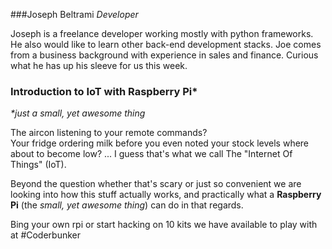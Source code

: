 ###Joseph Beltrami
_Developer_  

Joseph is a freelance developer working mostly with python frameworks.
He also would like to learn other back-end development stacks.
Joe comes from a business background with experience in sales and finance.
Curious what he has up his sleeve for us this week.


### Introduction to IoT with Raspberry Pi*
_*just a small, yet awesome thing_  

The aircon listening to your remote commands?  
Your fridge ordering milk before you even noted your stock levels where about to become low? ... I guess that's what we call The "Internet Of Things" (IoT).  

Beyond the question whether that's scary or just so convenient we are looking into how this stuff actually works, and practically what a **Raspberry Pi** (the _small, yet awesome thing_) can do in that regards.  

Bing your own rpi or start hacking on 10 kits we have available to play with at #Coderbunker
